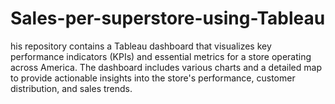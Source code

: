 # Sales-per-superstore-using-Tableau
his repository contains a Tableau dashboard that visualizes key performance indicators (KPIs) and essential metrics for a store operating across America. The dashboard includes various charts and a detailed map to provide actionable insights into the store's performance, customer distribution, and sales trends.
